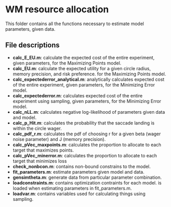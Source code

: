 # WM resource allocation
This folder contains all the functions necessary to estimate model parameters, given data. 

## File descriptions
- **calc_E_EU.m**: calculate the expected cost of the entire experiment, given parameters, for the Maximizing Points model. 
- **calc_EU.m**: calculate the expected utility for a given circle radius, memory precision, and risk preference. for the Maximizing Points model.
- **calc_expectederror_analytical.m**: analytically calculates expected cost of the entire experiment, given parameters, for the Minimizing Error model. 
- **calc_expectederror.m**: calculates expected cost of the entire experiment using sampling, given parameters, for the Minimizing Error model. 
- **calc_nLL.m**: calculates negative log-likelihood of parameters given data and model. 
- **calc_p_Hit.m**: calculates the probability that the saccade landing is within the circle wager. 
- **calc_pdf_r.m**: calculates the pdf of choosing r for a given beta (wager noise parameter) and J (memory precision).
- **calc_pVec_maxpoints.m**: calculates the proportion to allocate to each target that maximizes points.
- **calc_pVec_minerror.m**: calculates the proportion to allocate to each target that minimizes loss
- **check_nonbcon.m**: contains non-bound constrains to the model.
- **fit_parameters.m**: estimate parameters given model and data.
- **gensimtheta.m**: generate data from particular parameter combination.
- **loadconstraints.m**: contains optimization contraints for each model. is loaded when estimating parameters in fit_parameters.m.
- **loadvar.m**: contains variables used for calculating things using sampling. 


